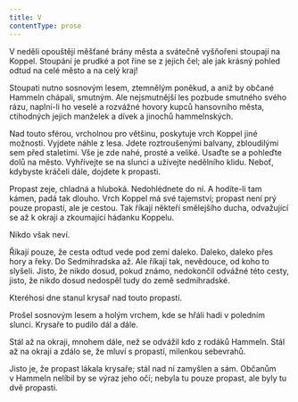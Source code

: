 ```yaml
---
title: V
contentType: prose
---
```


<section>

V neděli opouštějí měšťané brány města a svátečně vyšňořeni stoupají na Koppel. Stoupání je prudké a pot řine se z jejich čel; ale jak krásný pohled odtud na celé město a na celý kraj!

Stoupati nutno sosnovým lesem, ztemnělým poněkud, a aniž by občané Hammeln chápali, smutným. Ale nejsmutnější les pozbude smutného svého rázu, naplní-li ho veselé a rozvážné hovory kupců hansovního města, ctihodných jejich manželek a dívek a jinochů hammelnských.

Nad touto sférou, vrcholnou pro většinu, poskytuje vrch Koppel jiné možnosti. Vyjdete náhle z lesa. Jdete roztroušenými balvany, zbloudilými sem před staletími. Vše je zde nahé, prosté a veliké. Usaďte se a pohleďte dolů na město. Vyhřívejte se na slunci a užívejte nedělního klidu. Neboť, kdybyste kráčeli dále, dojdete k propasti.

Propast zeje, chladná a hluboká. Nedohlédnete do ní. A hodíte-li tam kámen, padá tak dlouho. Vrch Koppel má své tajemství; propast není prý pouze propastí, ale je cestou. Tak říkají někteří smělejšího ducha, odvažující se až k okraji a zkoumající hádanku Koppelu.

Nikdo však neví.

Říkají pouze, že cesta odtud vede pod zemí daleko. Daleko, daleko přes hory a řeky. Do Sedmihradska až. Ale říkají tak, nevědouce, od koho to slyšeli. Jisto, že nikdo dosud, pokud známo, nedokončil odvážné této cesty, jisto, že nikdo dosud nedospěl tudy do země sedmihradské.

Kteréhosi dne stanul krysař nad touto propastí.

Prošel sosnovým lesem a holým vrchem, kde se hřáli hadi v poledním slunci. Krysaře to pudilo dál a dále.

Stál až na okraji, mnohem dále, než se odvážil kdo z rodáků Ham­meln. Stál až na okraji a zdálo se, že mluví s propastí, milenkou sebevrahů.

Jisto je, že propast lákala krysaře; stál nad ní zamyšlen a sám. Občanům v Hammeln nelíbil by se výraz jeho očí; nebyla tu pouze propast, ale byly tu dvě propasti.

</section>
